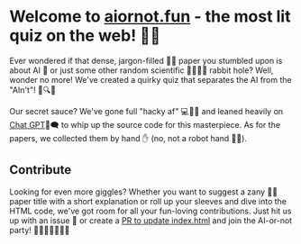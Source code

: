 # Welcome to [aiornot.fun](https://aiornot.fun) - the most lit quiz on the web! 🚀🔥
Ever wondered if that dense, jargon-filled 🤯📝 paper you stumbled upon is about AI 🤖 or just some other random scientific 🧪🔬👨‍🔬 rabbit hole? Well, wonder no more! We've created a quirky quiz that separates the AI from the "AIn't"! 🎉🔍🚫

Our secret sauce? We've gone full "hacky af" 💻🧙‍♂️ and leaned heavily on [Chat GPT](https://chat.openai.com)🤖🗨️ to whip up the source code for this masterpiece.
As for the papers, we collected them by hand ✋ (no, not a robot hand 🤖🤚).

## Contribute
Looking for even more giggles? Whether you want to suggest a zany 🤪🤪 paper title with a short explanation or roll up your sleeves and dive into the HTML code, we've got room for all your fun-loving contributions. Just hit us up with an issue 📣 or create a [PR to update index.html](https://github.com/roflmaostc/aiornot.fun/blob/main/index.html#L39C20-L39C29)  and join the AI-or-not party! 🤖🎉🥳🎈🎉🎊🤩
